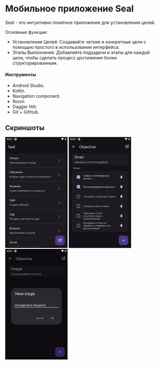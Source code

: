 # Мобильное приложение Seal

Seal - это интуитивно понятное приложение для установления целей.

Основные функции:

+ Установление Целей: Создавайте четкие и конкретные цели с помощью простого в использовании интерфейса.
+ Этапы Выполнения: Добавляйте подзадачи и этапы для каждой цели, чтобы сделать процесс достижения более структурированным.

#### Инструменты

+ Android Studio.
+ Kotlin.
+ Navigation component.
+ Room
+ Dagger Hilt.
+ Git + GitHub.

## Скриншоты
<img src="./.github/1.png" width="200" /> <img src="./.github/2.png" width="200" /> <img src="./.github/3.png" width="200" />